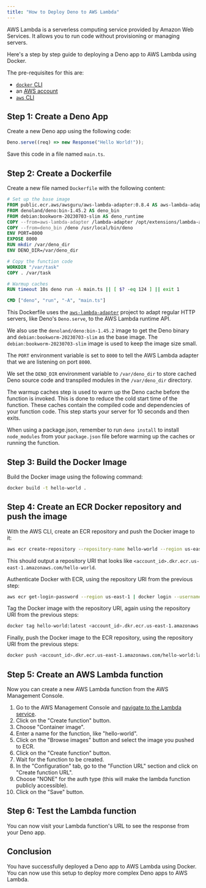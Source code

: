 ```yaml
---
title: "How to Deploy Deno to AWS Lambda"
---
```


AWS Lambda is a serverless computing service provided by Amazon Web Services. It
allows you to run code without provisioning or managing servers.

Here's a step by step guide to deploying a Deno app to AWS Lambda using Docker.

The pre-requisites for this are:

- [`docker` CLI](https://docs.docker.com/reference/cli/docker/)
- an [AWS account](https://aws.amazon.com)
- [`aws` CLI](https://docs.aws.amazon.com/cli/latest/userguide/getting-started-install.html)

## Step 1: Create a Deno App

Create a new Deno app using the following code:

```ts title="main.ts"
Deno.serve((req) => new Response("Hello World!"));
```

Save this code in a file named `main.ts`.

## Step 2: Create a Dockerfile

Create a new file named `Dockerfile` with the following content:

```Dockerfile
# Set up the base image
FROM public.ecr.aws/awsguru/aws-lambda-adapter:0.8.4 AS aws-lambda-adapter
FROM denoland/deno:bin-1.45.2 AS deno_bin
FROM debian:bookworm-20230703-slim AS deno_runtime
COPY --from=aws-lambda-adapter /lambda-adapter /opt/extensions/lambda-adapter
COPY --from=deno_bin /deno /usr/local/bin/deno
ENV PORT=8000
EXPOSE 8000
RUN mkdir /var/deno_dir
ENV DENO_DIR=/var/deno_dir

# Copy the function code
WORKDIR "/var/task"
COPY . /var/task

# Warmup caches
RUN timeout 10s deno run -A main.ts || [ $? -eq 124 ] || exit 1

CMD ["deno", "run", "-A", "main.ts"]
```

This Dockerfile uses the
[`aws-lambda-adapter`](https://github.com/awslabs/aws-lambda-web-adapter)
project to adapt regular HTTP servers, like Deno's `Deno.serve`, to the AWS
Lambda runtime API.

We also use the `denoland/deno:bin-1.45.2` image to get the Deno binary and
`debian:bookworm-20230703-slim` as the base image. The
`debian:bookworm-20230703-slim` image is used to keep the image size small.

The `PORT` environment variable is set to `8000` to tell the AWS Lambda adapter
that we are listening on port `8000`.

We set the `DENO_DIR` environment variable to `/var/deno_dir` to store cached
Deno source code and transpiled modules in the `/var/deno_dir` directory.

The warmup caches step is used to warm up the Deno cache before the function is
invoked. This is done to reduce the cold start time of the function. These
caches contain the compiled code and dependencies of your function code. This
step starts your server for 10 seconds and then exits.

When using a package.json, remember to run `deno install` to install
`node_modules` from your `package.json` file before warming up the caches or
running the function.

## Step 3: Build the Docker Image

Build the Docker image using the following command:

```bash
docker build -t hello-world .
```

## Step 4: Create an ECR Docker repository and push the image

With the AWS CLI, create an ECR repository and push the Docker image to it:

```bash
aws ecr create-repository --repository-name hello-world --region us-east-1 | grep repositoryUri
```

This should output a repository URI that looks like
`<account_id>.dkr.ecr.us-east-1.amazonaws.com/hello-world`.

Authenticate Docker with ECR, using the repository URI from the previous step:

```bash
aws ecr get-login-password --region us-east-1 | docker login --username AWS --password-stdin <account_id>.dkr.ecr.us-east-1.amazonaws.com
```

Tag the Docker image with the repository URI, again using the repository URI
from the previous steps:

```bash
docker tag hello-world:latest <account_id>.dkr.ecr.us-east-1.amazonaws.com/hello-world:latest
```

Finally, push the Docker image to the ECR repository, using the repository URI
from the previous steps:

```bash
docker push <account_id>.dkr.ecr.us-east-1.amazonaws.com/hello-world:latest
```

## Step 5: Create an AWS Lambda function

Now you can create a new AWS Lambda function from the AWS Management Console.

1. Go to the AWS Management Console and
   [navigate to the Lambda service](https://us-east-1.console.aws.amazon.com/lambda/home?region=us-east-1).
2. Click on the "Create function" button.
3. Choose "Container image".
4. Enter a name for the function, like "hello-world".
5. Click on the "Browse images" button and select the image you pushed to ECR.
6. Click on the "Create function" button.
7. Wait for the function to be created.
8. In the "Configuration" tab, go to the "Function URL" section and click on
   "Create function URL".
9. Choose "NONE" for the auth type (this will make the lambda function publicly
   accessible).
10. Click on the "Save" button.

## Step 6: Test the Lambda function

You can now visit your Lambda function's URL to see the response from your Deno
app.

## Conclusion

You have successfully deployed a Deno app to AWS Lambda using Docker. You can
now use this setup to deploy more complex Deno apps to AWS Lambda.
